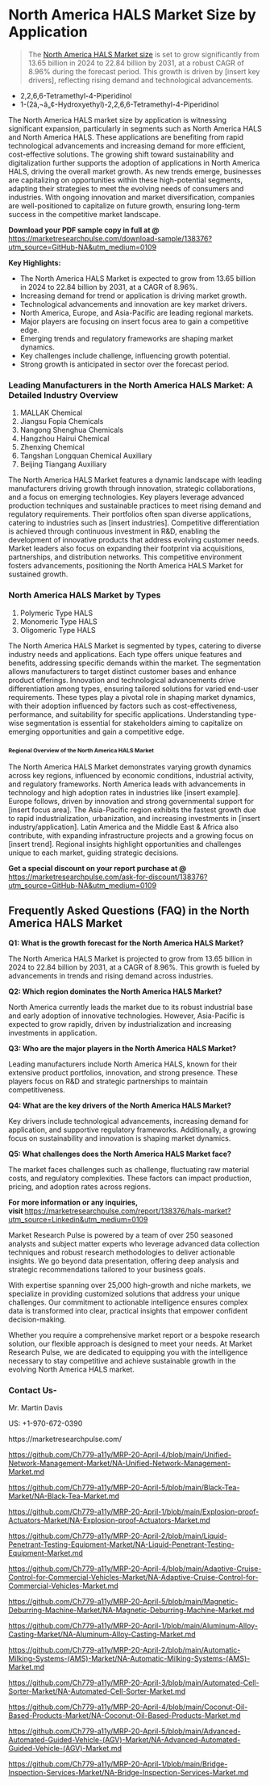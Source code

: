 <h1>North America HALS Market&nbsp;Size by Application</h1><blockquote><p>The <a href="https://marketresearchpulse.com/download-sample/138376?utm_source=GitHub-NA&amp;utm_medium=0109">North America HALS Market size</a> is set to grow significantly from 13.65 billion in 2024 to 22.84 billion by 2031, at a robust CAGR of 8.96% during the forecast period. This growth is driven by [insert key drivers], reflecting rising demand and technological advancements.</p></blockquote><ul><li>2,2,6,6-Tetramethyl-4-Piperidinol<li> 1-(2â‚¬â„¢-Hydroxyethyl)-2,2,6,6-Tetramethyl-4-Piperidinol</li></ul><p>The North America HALS market size by application is witnessing significant expansion, particularly in segments such as North America HALS and North America HALS. These applications are benefiting from rapid technological advancements and increasing demand for more efficient, cost-effective solutions. The growing shift toward sustainability and digitalization further supports the adoption of applications in North America HALS, driving the overall market growth. As new trends emerge, businesses are capitalizing on opportunities within these high-potential segments, adapting their strategies to meet the evolving needs of consumers and industries. With ongoing innovation and market diversification, companies are well-positioned to capitalize on future growth, ensuring long-term success in the competitive market landscape.</p><p><strong>Download your PDF sample copy in full at @ </strong><a href="https://marketresearchpulse.com/download-sample/138376?utm_source=GitHub-NA&amp;utm_medium=0109">https://marketresearchpulse.com/download-sample/138376?utm_source=GitHub-NA&amp;utm_medium=0109</a></p><p><strong>Key Highlights: </strong></p><ul><li>The North America HALS Market is expected to grow from 13.65 billion in 2024 to 22.84 billion by 2031, at a CAGR of 8.96%.</li><li>Increasing demand for trend or application is driving market growth.</li><li>Technological advancements and innovation are key market drivers.</li><li>North America, Europe, and Asia-Pacific are leading regional markets.</li><li>Major players are focusing on insert focus area to gain a competitive edge.</li><li>Emerging trends and regulatory frameworks are shaping market dynamics.</li><li>Key challenges include challenge, influencing growth potential.</li><li>Strong growth is anticipated in sector over the forecast period.</li></ul><h3>Leading Manufacturers in the North America HALS Market: A Detailed Industry Overview</h3><ol><li>MALLAK Chemical</li><li>Jiangsu Fopia Chemicals</li><li>Nangong Shenghua Chemicals</li><li>Hangzhou Hairui Chemical</li><li>Zhenxing Chemical</li><li>Tangshan Longquan Chemical Auxiliary</li><li>Beijing Tiangang Auxiliary</li></ol><div class="flex max-w-full flex-col flex-grow"><div class="min-h-8 text-message flex w-full flex-col items-end gap-2 whitespace-normal break-words [.text-message+&amp;]:mt-5" dir="auto" data-message-author-role="assistant" data-message-id="fd8432e4-4910-450d-b182-61b7bfb0a01f" data-message-model-slug="gpt-4o"><div class="flex w-full flex-col gap-1 empty:hidden first:pt-[3px]"><div class="markdown prose w-full break-words dark:prose-invert light"><p>The North America HALS Market features a dynamic landscape with leading manufacturers driving growth through innovation, strategic collaborations, and a focus on emerging technologies. Key players leverage advanced production techniques and sustainable practices to meet rising demand and regulatory requirements. Their portfolios often span diverse applications, catering to industries such as [insert industries]. Competitive differentiation is achieved through continuous investment in R&amp;D, enabling the development of innovative products that address evolving customer needs. Market leaders also focus on expanding their footprint via acquisitions, partnerships, and distribution networks. This competitive environment fosters advancements, positioning the North America HALS Market for sustained growth.</p></div></div></div></div><h3>North America HALS Market by Types</h3><ol><li>Polymeric Type HALS<li> Monomeric Type HALS<li> Oligomeric Type HALS</li></ol><div class="flex max-w-full flex-col flex-grow"><div class="min-h-8 text-message flex w-full flex-col items-end gap-2 whitespace-normal break-words [.text-message+&amp;]:mt-5" dir="auto" data-message-author-role="assistant" data-message-id="084470be-0bb7-4664-bddf-5156b4f41249" data-message-model-slug="gpt-4o-mini"><div class="flex w-full flex-col gap-1 empty:hidden first:pt-[3px]"><div class="markdown prose w-full break-words dark:prose-invert light"><p>The North America HALS Market is segmented by types, catering to diverse industry needs and applications. Each type offers unique features and benefits, addressing specific demands within the market. The segmentation allows manufacturers to target distinct customer bases and enhance product offerings. Innovation and technological advancements drive differentiation among types, ensuring tailored solutions for varied end-user requirements. These types play a pivotal role in shaping market dynamics, with their adoption influenced by factors such as cost-effectiveness, performance, and suitability for specific applications. Understanding type-wise segmentation is essential for stakeholders aiming to capitalize on emerging opportunities and gain a competitive edge.</p></div></div></div></div><h3><span style="font-size: 11px;">Regional Overview of the North America HALS Market</span></h3><div class="flex max-w-full flex-col flex-grow"><div class="min-h-8 text-message flex w-full flex-col items-end gap-2 whitespace-normal break-words [.text-message+&amp;]:mt-5" dir="auto" data-message-author-role="assistant" data-message-id="e9038762-ce64-4e30-91c9-9bd413514231" data-message-model-slug="gpt-4o-mini"><div class="flex w-full flex-col gap-1 empty:hidden first:pt-[3px]"><div class="markdown prose w-full break-words dark:prose-invert light"><p>The North America HALS Market demonstrates varying growth dynamics across key regions, influenced by economic conditions, industrial activity, and regulatory frameworks. North America leads with advancements in technology and high adoption rates in industries like [insert example]. Europe follows, driven by innovation and strong governmental support for [insert focus area]. The Asia-Pacific region exhibits the fastest growth due to rapid industrialization, urbanization, and increasing investments in [insert industry/application]. Latin America and the Middle East &amp; Africa also contribute, with expanding infrastructure projects and a growing focus on [insert trend]. Regional insights highlight opportunities and challenges unique to each market, guiding strategic decisions.</p></div></div></div></div><p><strong>Get a special discount on your report purchase at @ </strong><a href="https://marketresearchpulse.com/ask-for-discount/138376?utm_source=GitHub-NA&amp;utm_medium=0109">https://marketresearchpulse.com/ask-for-discount/138376?utm_source=GitHub-NA&amp;utm_medium=0109</a></p><h2>Frequently Asked Questions (FAQ) in the North America HALS Market</h2><p><strong>Q1: What is the growth forecast for the North America HALS Market?</strong></p><p>The North America HALS Market is projected to grow from 13.65 billion in 2024 to 22.84 billion by 2031, at a CAGR of 8.96%. This growth is fueled by advancements in trends and rising demand across industries.</p><p><strong>Q2: Which region dominates the North America HALS Market?</strong></p><p>North America currently leads the market due to its robust industrial base and early adoption of innovative technologies. However, Asia-Pacific is expected to grow rapidly, driven by industrialization and increasing investments in application.</p><p><strong>Q3: Who are the major players in the North America HALS Market?</strong></p><p>Leading manufacturers include North America HALS, known for their extensive product portfolios, innovation, and strong presence. These players focus on R&amp;D and strategic partnerships to maintain competitiveness.</p><p><strong>Q4: What are the key drivers of the North America HALS Market?</strong></p><p>Key drivers include technological advancements, increasing demand for application, and supportive regulatory frameworks. Additionally, a growing focus on sustainability and innovation is shaping market dynamics.</p><p><strong>Q5: What challenges does the North America HALS Market face?</strong></p><p>The market faces challenges such as challenge, fluctuating raw material costs, and regulatory complexities. These factors can impact production, pricing, and adoption rates across regions.</p><p><strong>For more information or any inquiries, visit&nbsp;</strong><a href="https://marketresearchpulse.com/report/138376/hals-market?utm_source=Linkedin&utm_medium=0109">https://marketresearchpulse.com/report/138376/hals-market?utm_source=Linkedin&utm_medium=0109</a></p><p>Market Research Pulse is powered by a team of over 250 seasoned analysts and subject matter experts who leverage advanced data collection techniques and robust research methodologies to deliver actionable insights. We go beyond data presentation, offering deep analysis and strategic recommendations tailored to your business goals.</p><p>With expertise spanning over 25,000 high-growth and niche markets, we specialize in providing customized solutions that address your unique challenges. Our commitment to actionable intelligence ensures complex data is transformed into clear, practical insights that empower confident decision-making.</p><p>Whether you require a comprehensive market report or a bespoke research solution, our flexible approach is designed to meet your needs. At Market Research Pulse, we are dedicated to equipping you with the intelligence necessary to stay competitive and achieve sustainable growth in the evolving North America HALS market.</p><h3><strong>Contact Us-</strong></h3><p>Mr. Martin Davis</p><p>US: +1-970-672-0390</p><p>https://marketresearchpulse.com/</p><p><a href="https://github.com/Ch779-a11y/MRP-20-April-4/blob/main/Unified-Network-Management-Market/NA-Unified-Network-Management-Market.md">https://github.com/Ch779-a11y/MRP-20-April-4/blob/main/Unified-Network-Management-Market/NA-Unified-Network-Management-Market.md</a></p><p><a href="https://github.com/Ch779-a11y/MRP-20-April-5/blob/main/Black-Tea-Market/NA-Black-Tea-Market.md">https://github.com/Ch779-a11y/MRP-20-April-5/blob/main/Black-Tea-Market/NA-Black-Tea-Market.md</a></p><p><a href="https://github.com/Ch779-a11y/MRP-20-April-1/blob/main/Explosion-proof-Actuators-Market/NA-Explosion-proof-Actuators-Market.md">https://github.com/Ch779-a11y/MRP-20-April-1/blob/main/Explosion-proof-Actuators-Market/NA-Explosion-proof-Actuators-Market.md</a></p><p><a href="https://github.com/Ch779-a11y/MRP-20-April-2/blob/main/Liquid-Penetrant-Testing-Equipment-Market/NA-Liquid-Penetrant-Testing-Equipment-Market.md">https://github.com/Ch779-a11y/MRP-20-April-2/blob/main/Liquid-Penetrant-Testing-Equipment-Market/NA-Liquid-Penetrant-Testing-Equipment-Market.md</a></p><p><a href="https://github.com/Ch779-a11y/MRP-20-April-4/blob/main/Adaptive-Cruise-Control-for-Commercial-Vehicles-Market/NA-Adaptive-Cruise-Control-for-Commercial-Vehicles-Market.md">https://github.com/Ch779-a11y/MRP-20-April-4/blob/main/Adaptive-Cruise-Control-for-Commercial-Vehicles-Market/NA-Adaptive-Cruise-Control-for-Commercial-Vehicles-Market.md</a></p><p><a href="https://github.com/Ch779-a11y/MRP-20-April-5/blob/main/Magnetic-Deburring-Machine-Market/NA-Magnetic-Deburring-Machine-Market.md">https://github.com/Ch779-a11y/MRP-20-April-5/blob/main/Magnetic-Deburring-Machine-Market/NA-Magnetic-Deburring-Machine-Market.md</a></p><p><a href="https://github.com/Ch779-a11y/MRP-20-April-1/blob/main/Aluminum-Alloy-Casting-Market/NA-Aluminum-Alloy-Casting-Market.md">https://github.com/Ch779-a11y/MRP-20-April-1/blob/main/Aluminum-Alloy-Casting-Market/NA-Aluminum-Alloy-Casting-Market.md</a></p><p><a href="https://github.com/Ch779-a11y/MRP-20-April-2/blob/main/Automatic-Milking-Systems-(AMS)-Market/NA-Automatic-Milking-Systems-(AMS)-Market.md">https://github.com/Ch779-a11y/MRP-20-April-2/blob/main/Automatic-Milking-Systems-(AMS)-Market/NA-Automatic-Milking-Systems-(AMS)-Market.md</a></p><p><a href="https://github.com/Ch779-a11y/MRP-20-April-3/blob/main/Automated-Cell-Sorter-Market/NA-Automated-Cell-Sorter-Market.md">https://github.com/Ch779-a11y/MRP-20-April-3/blob/main/Automated-Cell-Sorter-Market/NA-Automated-Cell-Sorter-Market.md</a></p><p><a href="https://github.com/Ch779-a11y/MRP-20-April-4/blob/main/Coconut-Oil-Based-Products-Market/NA-Coconut-Oil-Based-Products-Market.md">https://github.com/Ch779-a11y/MRP-20-April-4/blob/main/Coconut-Oil-Based-Products-Market/NA-Coconut-Oil-Based-Products-Market.md</a></p><p><a href="https://github.com/Ch779-a11y/MRP-20-April-5/blob/main/Advanced-Automated-Guided-Vehicle-(AGV)-Market/NA-Advanced-Automated-Guided-Vehicle-(AGV)-Market.md">https://github.com/Ch779-a11y/MRP-20-April-5/blob/main/Advanced-Automated-Guided-Vehicle-(AGV)-Market/NA-Advanced-Automated-Guided-Vehicle-(AGV)-Market.md</a></p><p><a href="https://github.com/Ch779-a11y/MRP-20-April-1/blob/main/Bridge-Inspection-Services-Market/NA-Bridge-Inspection-Services-Market.md">https://github.com/Ch779-a11y/MRP-20-April-1/blob/main/Bridge-Inspection-Services-Market/NA-Bridge-Inspection-Services-Market.md</a></p>
